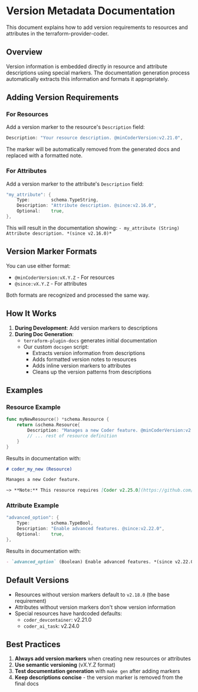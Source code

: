 # Version Metadata Documentation

This document explains how to add version requirements to resources and attributes in the terraform-provider-coder.

## Overview

Version information is embedded directly in resource and attribute descriptions using special markers. The documentation generation process automatically extracts this information and formats it appropriately.

## Adding Version Requirements

### For Resources

Add a version marker to the resource's `Description` field:

```go
Description: "Your resource description. @minCoderVersion:v2.21.0",
```

The marker will be automatically removed from the generated docs and replaced with a formatted note.

### For Attributes

Add a version marker to the attribute's `Description` field:

```go
"my_attribute": {
    Type:        schema.TypeString,
    Description: "Attribute description. @since:v2.16.0",
    Optional:    true,
},
```

This will result in the documentation showing: `- my_attribute (String) Attribute description. *(since v2.16.0)*`

## Version Marker Formats

You can use either format:
- `@minCoderVersion:vX.Y.Z` - For resources
- `@since:vX.Y.Z` - For attributes

Both formats are recognized and processed the same way.

## How It Works

1. **During Development**: Add version markers to descriptions
2. **During Doc Generation**: 
   - `terraform-plugin-docs` generates initial documentation
   - Our custom `docsgen` script:
     - Extracts version information from descriptions
     - Adds formatted version notes to resources
     - Adds inline version markers to attributes
     - Cleans up the version patterns from descriptions

## Examples

### Resource Example

```go
func myNewResource() *schema.Resource {
    return &schema.Resource{
        Description: "Manages a new Coder feature. @minCoderVersion:v2.25.0",
        // ... rest of resource definition
    }
}
```

Results in documentation with:
```markdown
# coder_my_new (Resource)

Manages a new Coder feature.

~> **Note:** This resource requires [Coder v2.25.0](https://github.com/coder/coder/releases/tag/v2.25.0) or later.
```

### Attribute Example

```go
"advanced_option": {
    Type:        schema.TypeBool,
    Description: "Enable advanced features. @since:v2.22.0",
    Optional:    true,
},
```

Results in documentation with:
```markdown
- `advanced_option` (Boolean) Enable advanced features. *(since v2.22.0)*
```

## Default Versions

- Resources without version markers default to `v2.18.0` (the base requirement)
- Attributes without version markers don't show version information
- Special resources have hardcoded defaults:
  - `coder_devcontainer`: v2.21.0
  - `coder_ai_task`: v2.24.0

## Best Practices

1. **Always add version markers** when creating new resources or attributes
2. **Use semantic versioning** (vX.Y.Z format)
3. **Test documentation generation** with `make gen` after adding markers
4. **Keep descriptions concise** - the version marker is removed from the final docs
